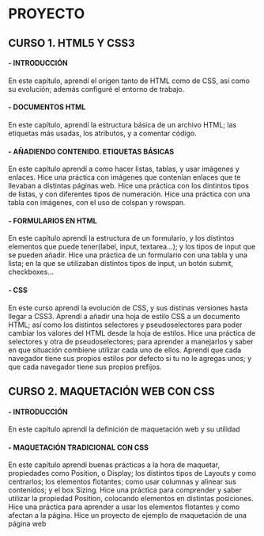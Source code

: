 # PROYECTO 
## CURSO 1. HTML5 Y CSS3
#### - INTRODUCCIÓN
  En este capítulo, aprendí el origen tanto de HTML como de CSS, así como su evolución; además configuré el entorno de trabajo.
#### - DOCUMENTOS HTML
  En este capítulo, aprendí la estructura básica de un archivo HTML; las etiquetas más usadas, los atributos, y a comentar código.
#### - AÑADIENDO CONTENIDO. ETIQUETAS BÁSICAS
  En este capítulo aprendí a como hacer listas, tablas, y usar imágenes y enlaces.
  Hice una práctica con imágenes que contenían enlaces que te llevaban a distintas páginas web.
  Hice una práctica con los dintintos tipos de listas, y con diferentes tipos de numeración.
  Hice una práctica con una tabla con imágenes, con el uso de colspan y rowspan.
#### - FORMULARIOS EN HTML
  En este capítulo aprendí la estructura de un formulario, y los distintos elementos que puede tener(label, input, textarea...); y los tipos de input que se pueden añadir.
  Hice una práctica de un formulario con una tabla y una lista; en la que se utilizaban distintos tipos de input, un botón submit, checkboxes...
#### - CSS
  En este curso aprendí la evolución de CSS, y sus distinas versiones hasta llegar a CSS3.
  Aprendí a añadir una hoja de estilo CSS a un documento HTML; así como los distintos selectores y pseudoselectores para poder cambiar los valores del HTML desde la hoja de estilos.
  Hice una práctica de selectores y otra de pseudoselectores; para aprender a manejarlos y saber en que situación combiene utilizar cada uno de ellos.
  Aprendí que cada navegador tiene sus propios estilos por defecto si tu no le agregas unos; y que cada navegador tiene sus propios prefijos.
## CURSO 2. MAQUETACIÓN WEB CON CSS
#### - INTRODUCCIÓN
  En este capítulo aprendí la definición de maquetación web y su utilidad
#### - MAQUETACIÓN TRADICIONAL CON CSS
  En este capítulo aprendí buenas prácticas a la hora de maquetar, propiedades como Position, o Display; los distintos tipos de Layouts y como centrarlos; los elementos flotantes; como usar columnas y alinear sus contenidos; y el box Sizing.
  Hice una práctica para comprender y saber utilizar la propiedad Position, colocando elementos en distintas posiciones.
  Hice una práctica para aprender a usar los elementos flotantes y como afectan a la página.
  Hice un proyecto de ejemplo de maquetación de una página web
